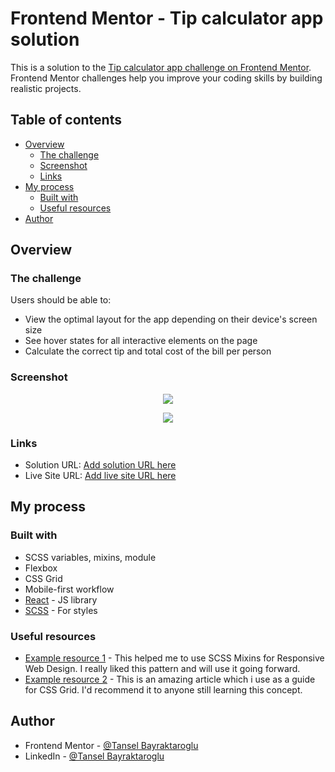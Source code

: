 # Frontend Mentor - Tip calculator app solution

This is a solution to the [Tip calculator app challenge on Frontend Mentor](https://www.frontendmentor.io/challenges/tip-calculator-app-ugJNGbJUX). Frontend Mentor challenges help you improve your coding skills by building realistic projects.

## Table of contents

- [Overview](#overview)
  - [The challenge](#the-challenge)
  - [Screenshot](#screenshot)
  - [Links](#links)
- [My process](#my-process)
  - [Built with](#built-with)
  - [Useful resources](#useful-resources)
- [Author](#author)

## Overview

### The challenge

Users should be able to:

- View the optimal layout for the app depending on their device's screen size
- See hover states for all interactive elements on the page
- Calculate the correct tip and total cost of the bill per person

### Screenshot
<p align="center">
  <img src="https://user-images.githubusercontent.com/58618654/200259846-d2b3f68a-fdd4-47e7-8bd8-d44538152497.jpeg" />
</p>
<p align="center">
   <img src="https://user-images.githubusercontent.com/58618654/200259714-9e13180e-e9f9-4649-a165-6726f2e48e96.jpeg" />
</p>

### Links

- Solution URL: [Add solution URL here](https://github.com/tanselbay1/tip-calculator-app)
- Live Site URL: [Add live site URL here](https://lucky-duckanoo-88319d.netlify.app)

## My process

### Built with

- SCSS variables, mixins, module
- Flexbox
- CSS Grid
- Mobile-first workflow
- [React](https://reactjs.org/) - JS library
- [SCSS](https://sass-lang.com) - For styles

### Useful resources

- [Example resource 1](https://www.ching-wang.io/posts/Using-sass-mixins-for-responsive-web-design/) - This helped me to use SCSS Mixins for Responsive Web Design. I really liked this pattern and will use it going forward.
- [Example resource 2](https://css-tricks.com/snippets/css/complete-guide-grid/) - This is an amazing article which i use as a guide for CSS Grid. I'd recommend it to anyone still learning this concept.

## Author

- Frontend Mentor - [@Tansel Bayraktaroglu](https://www.frontendmentor.io/profile/tanselbay1)
- LinkedIn - [@Tansel Bayraktaroglu](https://www.linkedin.com/in/tansel-bayraktaroglu-28082a96/)
